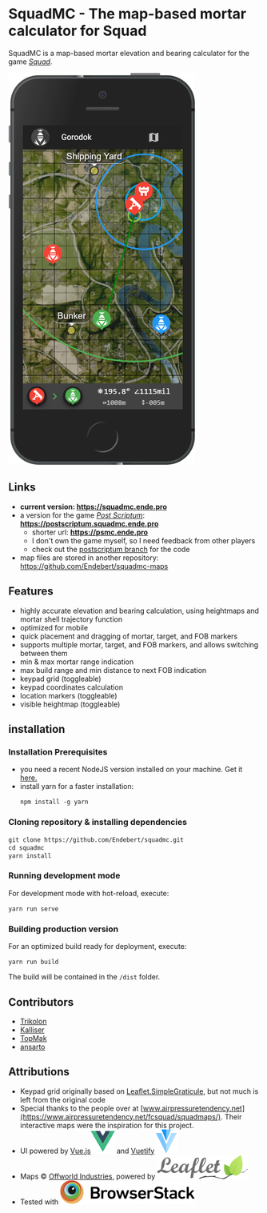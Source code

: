 # SquadMC - The map-based mortar calculator for Squad

SquadMC is a map-based mortar elevation and bearing calculator for the game [*Squad*](http://joinsquad.com/).

![IPhone 5 Screenshot](./public/img/iphone_screenshot.png)

## Links

 * **current version: https://squadmc.ende.pro**
 * a version for the game [*Post Scriptum*](http://postscriptumgame.com/): **https://postscriptum.squadmc.ende.pro**
   * shorter url: **https://psmc.ende.pro**
   * I don't own the game myself, so I need feedback from other players
   * check out the [postscriptum branch](https://github.com/Endebert/squadmc/tree/postscriptum) for the code
 * map files are stored in another repository: https://github.com/Endebert/squadmc-maps
## Features
 * highly accurate elevation and bearing calculation, using heightmaps and mortar shell trajectory function
 * optimized for mobile
 * quick placement and dragging of mortar, target, and FOB markers
 * supports multiple mortar, target, and FOB markers, and allows switching between them
 * min & max mortar range indication
 * max build range and min distance to next FOB indication
 * keypad grid (toggleable)
 * keypad coordinates calculation
 * location markers (toggleable)
 * visible heightmap (toggleable)


## installation

### Installation Prerequisites

 * you need a recent NodeJS version installed on your machine. Get it [here.](https://nodejs.org/en/)
 * install yarn for a faster installation:
   ```
   npm install -g yarn
   ```

### Cloning repository & installing dependencies

```
git clone https://github.com/Endebert/squadmc.git
cd squadmc
yarn install
```

### Running development mode

For development mode with hot-reload, execute:
```
yarn run serve
```

### Building production version

For an optimized build ready for deployment, execute:
```
yarn run build
```
The build will be contained in the `/dist` folder.

## Contributors
 * [Trikolon](https://github.com/Trikolon)
 * [Kalliser](https://github.com/Kalliser)
 * [TopMak](https://github.com/TopMak)
 * [ansarto](https://github.com/ansarto)

## Attributions
 * Keypad grid originally based on [Leaflet.SimpleGraticule](https://github.com/ablakey/Leaflet.SimpleGraticule), but not much is left from the original code
 * Special thanks to the people over at [www.airpressuretendency.net](https://www.airpressuretendency.net/fcsquad/squadmaps/). Their interactive maps were the inspiration for this project.
 * UI powered by [Vue.js![Vue.js](./public/img/logos/logo_vuejs.png)](https://vuejs.org/) and [Vuetify![Vue.js](./public/img/logos/logo_vuetify.png)](http://vuetifyjs.com/)
 * Maps © [Offworld Industries](http://joinsquad.com/), powered by [![Leaflet](./public/img/logos/logo_leaflet.png)](https://leafletjs.com/)
 * Tested with [![BrowserStack](./public/img/logos/logo_browserstack.png)](https://www.browserstack.com/)

